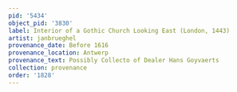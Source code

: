 ```yaml
---
pid: '5434'
object_pid: '3830'
label: Interior of a Gothic Church Looking East (London, 1443)
artist: janbrueghel
provenance_date: Before 1616
provenance_location: Antwerp
provenance_text: Possibly Collecto of Dealer Hans Goyvaerts
collection: provenance
order: '1828'
---
```

